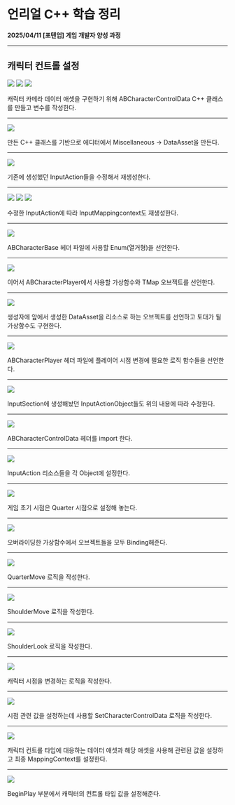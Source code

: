 # 언리얼 C++ 학습 정리

**2025/04/11 [포텐업] 게임 개발자 양성 과정**

---

## 캐릭터 컨트롤 설정

<img src= "https://github.com/KwonJeHan/Study-cpp/blob/main/img/30.AddABCharacterControlDataHeader1.png">

<img src= "https://github.com/KwonJeHan/Study-cpp/blob/main/img/31.AddABCharacterControlDataHeader2.png">

<img src= "https://github.com/KwonJeHan/Study-cpp/blob/main/img/32.AddABCharacterControlDataHeader3.png">

캐릭터 카메라 데이터 애셋을 구현하기 위해 ABCharacterControlData C++ 클래스를 만들고 변수를 작성한다.

---

<img src= "https://github.com/KwonJeHan/Study-cpp/blob/main/img/33.MakeMiscellaneousDataAsset.png">

만든 C++ 클래스를 기반으로 에디터에서 Miscellaneous -> DataAsset을 만든다.

---

<img src= "https://github.com/KwonJeHan/Study-cpp/blob/main/img/34.ModifyIA_Action.png">

기존에 생성했던 InputAction들을 수정해서 재생성한다.

---

<img src= "https://github.com/KwonJeHan/Study-cpp/blob/main/img/35.ModifyIMC1.png">

<img src= "https://github.com/KwonJeHan/Study-cpp/blob/main/img/36.ModifyIMC2.png">

<img src= "https://github.com/KwonJeHan/Study-cpp/blob/main/img/37.ModifyIMC3.png">

수정한 InputAction에 따라 InputMappingcontext도 재생성한다.

---

<img src= "https://github.com/KwonJeHan/Study-cpp/blob/main/img/38.AddEnumInABCharacterBaseHeader.png">

ABCharacterBase 헤더 파일에 사용할 Enum(열거형)을 선언한다.

---

<img src= "https://github.com/KwonJeHan/Study-cpp/blob/main/img/39.AddFunctionAndTMapInABCharacterBaseHeader.png">

이어서 ABCharacterPlayer에서 사용할 가상함수와 TMap 오브젝트를 선언한다.

---

<img src= "https://github.com/KwonJeHan/Study-cpp/blob/main/img/40.ImplementFunctionAndModifyConstructor.png">

생성자에 앞에서 생성한 DataAsset을 리소스로 하는 오브젝트를 선언하고 토대가 될 가상함수도 구현한다.

---

<img src= "https://github.com/KwonJeHan/Study-cpp/blob/main/img/41.AddFunctionInABCharacterPlayerHeader.png">

ABCharacterPlayer 헤더 파일에 플레이어 시점 변경에 필요한 로직 함수들을 선언한다.

---

<img src= "https://github.com/KwonJeHan/Study-cpp/blob/main/img/42.ChangeInputSectionInABCharacterPlayerHeader.png">

InputSection에 생성해놨던 InputActionObject들도 위의 내용에 따라 수정한다.

---

<img src= "https://github.com/KwonJeHan/Study-cpp/blob/main/img/43.IncludeABCharacterControlData.h.png">

ABCharacterControlData 헤더를 import 한다.

---

<img src= "https://github.com/KwonJeHan/Study-cpp/blob/main/img/44.SetInputObjectResource.png">

InputAction 리소스들을 각 Object에 설정한다.

---

<img src= "https://github.com/KwonJeHan/Study-cpp/blob/main/img/45.SetCurrentCharacterControlType.png">

게임 초기 시점은 Quarter 시점으로 설정해 놓는다.

---

<img src= "https://github.com/KwonJeHan/Study-cpp/blob/main/img/46.BindInputAction.png">

오버라이딩한 가상함수에서 오브젝트들을 모두 Binding해준다.

---

<img src= "https://github.com/KwonJeHan/Study-cpp/blob/main/img/47.ImplementQuarterMove.png">

QuarterMove 로직을 작성한다.

---

<img src= "https://github.com/KwonJeHan/Study-cpp/blob/main/img/48.ImplementShoulderMove.png">

ShoulderMove 로직을 작성한다.

---

<img src= "https://github.com/KwonJeHan/Study-cpp/blob/main/img/49.ImplementShoulderLook.png">

ShoulderLook 로직을 작성한다.

---

<img src= "https://github.com/KwonJeHan/Study-cpp/blob/main/img/50.ImplementChangeCharacterControl.png">

캐릭터 시점을 변경하는 로직을 작성한다.

---

<img src= "https://github.com/KwonJeHan/Study-cpp/blob/main/img/51.ImplementSetCharacterControlData.png">

시점 관련 값을 설정하는데 사용할 SetCharacterControlData 로직을 작성한다. 

---

<img src= "https://github.com/KwonJeHan/Study-cpp/blob/main/img/52.ImplementSetCharacterControl.png">

캐릭터 컨트롤 타입에 대응하는 데이터 애셋과 해당 애셋을 사용해 관련된 값을 설정하고 최종 MappingContext를 설정한다.

---

<img src= "https://github.com/KwonJeHan/Study-cpp/blob/main/img/53.SetCharacterControlInBeginPlay.png">

BeginPlay 부분에서 캐릭터의 컨트롤 타입 값을 설정해준다.
